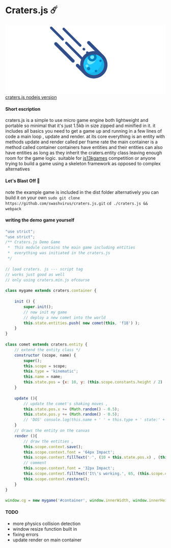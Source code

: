 # Craters.js ☄️
![](craters.gif)
[craters.js nodejs version️](https://github.com/swashvirus/node-craters.js)
#### Short escription
craters.js is a simple to use micro game engine both lightweight and portable so minimal that it's just 1.5kb in size zipped and minified 
in it. it includes all basics you need to get a game up and running in a few lines of code 
a main loop , update and render. at its core
everything is an entity with methods update and render called per frame rate
the main container is a method called container
containers have entities and their entities can also have entities as long as they inherit the craters.entity class
leaving enough room for the game logic. suitable for [js13kgames](https://js13kgames.com) competition or anyone trying to build a game using a skeleton framework as opposed to complex alternatives
#### Let's Blast Off 🚀
note the example game is included in the dist folder alternatively you can build it on your own 
`sudo git clone https://github.com/swashvirus/craters.js.git`
`cd ./craters.js && webpack`
#### writing the demo game yourself
```javascript
"use strict";
"use strict";
/** Craters.js Demo Game
 *  This module contains the main game including entities
 *  everything was initiated in the craters.js 
 */

// load craters. js --- script tag 
// works just good as well 
// only using craters.min.js ofcourse

class mygame extends craters.container {
	
	init () {
		super.init();
		// now init my game
		// deploy a new comet into the world
		this.state.entities.push( new comet(this, 'f18') );
	}
}

class comet extends craters.entity {
	// extend the entity class */
	constructor (scope, name) {
		super();
		this.scope = scope;
		this.type = 'kinematic';
		this.name = name;
		this.state.pos = {x: 10, y: (this.scope.constants.height / 2) - 25}
	}
	
	update (){
		// update the comet's shaking moves ,
		this.state.pos.x += (Math.random() - 0.5);
		this.state.pos.y += (Math.random() - 0.5);
		// 'DOS' console.log(this.name + ' ' + this.type + ' state:' + JSON.stringify(this.state));
	}
	// draws the entity on the canvas
	render (){
		// draw the entities ,
		this.scope.context.save();
		this.scope.context.font = '64px Impact';
		this.scope.context.fillText('☄️', (10 + this.state.pos.x) , (this.state.pos.y), (this.scope.constants.width));
		// comment
		this.scope.context.font = '32px Impact';
		this.scope.context.fillText('It\'s working.️', 65, (this.scope.constants.width / 2), (this.scope.constants.width));
		this.scope.context.restore();
	}
}

window.cg = new mygame('#container', window.innerWidth, window.innerHeight, 60, true);

```
#### TODO
- more physics collision detection
- window resize function built in
- fixing errors
- update render on main container